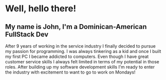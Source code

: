 # Well, hello there!

## My name is John, I'm a Dominican-American FullStack Dev

After 9 years of working in the service industry I finally decided to pursue my passion for programming. I was always tinkering as a kid and once I built my first PC I became addicted to computers. Even though I have great customer service skills I always felt limited in terms of my potential in those roles. After building up my software development skills I'm ready to enter the industry with excitement to want to go to work on Mondays!
